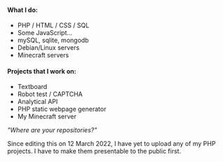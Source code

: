#### What I do: ####
- PHP / HTML / CSS / SQL
- Some JavaScript...
- mySQL, sqlite, mongodb
- Debian/Linux servers
- Minecraft servers

#### Projects that I work on: ####
- Textboard
- Robot test / CAPTCHA
- Analytical API
- PHP static webpage generator
- My Minecraft server

*"Where are your repositories?"*

Since editing this on 12 March 2022, I have yet to upload any of my PHP projects. I have to make them presentable to the public first.
